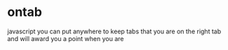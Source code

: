 # ontab
javascript you can put anywhere to keep tabs that you are on the right tab and will award you a point when you are
